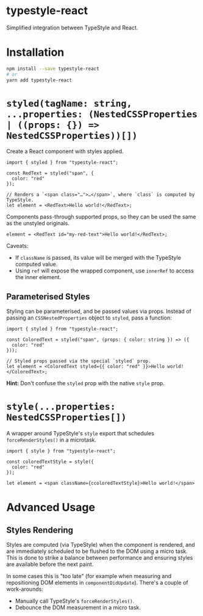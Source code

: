 # typestyle-react

Simplified integration between TypeStyle and React.

# Installation

```sh
npm install --save typestyle-react
# or
yarn add typestyle-react
```

# `styled(tagName: string, ...properties: (NestedCSSProperties | ((props: {}) => NestedCSSProperties))[])`

Create a React component with styles applied.

```tsx
import { styled } from "typestyle-react";

const RedText = styled("span", {
  color: "red"
});

// Renders a `<span class="…">…</span>`, where `class` is computed by TypeStyle.
let element = <RedText>Hello world!</RedText>;
```

Components pass-through supported props, so they can be used the same as the
unstyled originals.

```tsx
element = <RedText id="my-red-text">Hello world!</RedText>;
```

Caveats:

* If `className` is passed, its value will be merged with the TypeStyle computed
  value.
* Using `ref` will expose the wrapped component, use `innerRef` to access the
  inner element.
  
## Parameterised Styles

Styling can be parameterised, and be passed values via props. Instead of passing
an `CSSNestedProperties` object to `styled`, pass a function:

```tsx
import { styled } from "typestyle-react";

const ColoredText = styled("span", (props: { color: string }) => ({
  color: "red"
}));

// Styled props passed via the special `styled` prop.
let element = <ColoredText styled={{ color: "red" }}>Hello world!</ColoredText>;
```

**Hint:** Don't confuse the `styled` prop with the native `style` prop.

# `style(...properties: NestedCSSProperties[])`

A wrapper around TypeStyle's `style` export that schedules `forceRenderStyles()` in a microtask.

```tsx
import { style } from "typestyle-react";

const coloredTextStyle = style({
  color: "red"
});

let element = <span className={ccoloredTextStyle}>Hello world!</span>
```

# Advanced Usage

## Styles Rendering

Styles are computed (via TypeStyle) when the component is rendered, and are
immediately scheduled to be flushed to the DOM using a micro task. This is done
to strike a balance between performance and ensuring styles are available before
the next paint.

In some cases this is "too late" (for example when measuring and repositioning
DOM elements in `componentDidUpdate`). There's a couple of work-arounds:

* Manually call TypeStyle's `forceRenderStyles()`.
* Debounce the DOM measurement in a micro task.
